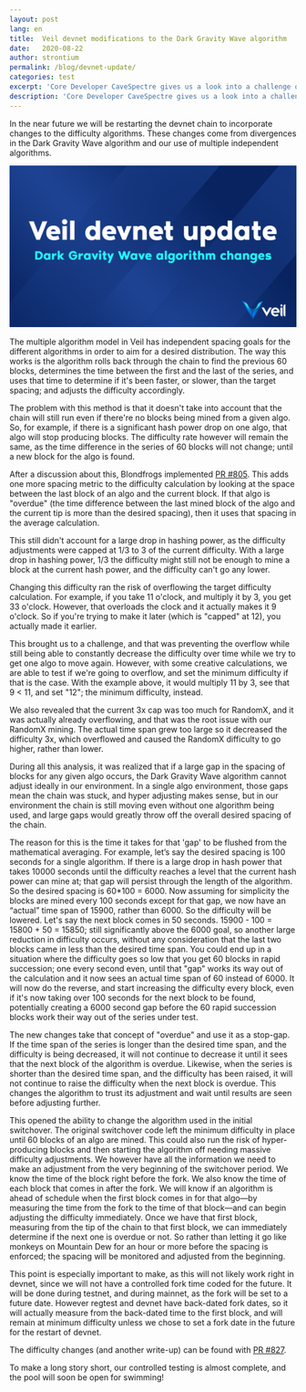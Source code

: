```yaml
---
layout: post
lang: en
title:  Veil devnet modifications to the Dark Gravity Wave algorithm
date:   2020-08-22
author: strontium
permalink: /blog/devnet-update/
categories: test
excerpt: 'Core Developer CaveSpectre gives us a look into a challenge overcome by Veil developers involving RandomX and the Dark Gravity Wave algorithm.'
description: 'Core Developer CaveSpectre gives us a look into a challenge overcome by Veil developers involving RandomX and the Dark Gravity Wave algorithm.'
---
```


In the near future we will be restarting the devnet chain to incorporate changes to the difficulty algorithms. These changes come from divergences in the Dark Gravity Wave algorithm and our use of multiple independent algorithms.

![](/uploads/blog/2020-08-22-devnet.png)

The multiple algorithm model in Veil has independent spacing goals for the different algorithms in order to aim for a desired distribution. The way this works is the algorithm rolls back through the chain to find the previous 60 blocks, determines the time between the first and the last of the series, and uses that time to determine if it's been faster, or slower, than the target spacing; and adjusts the difficulty accordingly.

The problem with this method is that it doesn't take into account that the chain will still run even if there're no blocks being mined from a given algo. So, for example, if there is a significant hash power drop on one algo, that algo will stop producing blocks. The difficulty rate however will remain the same, as the time difference in the series of 60 blocks will not change; until a new block for the algo is found.

After a discussion about this, Blondfrogs implemented [PR #805](https://github.com/Veil-Project/veil/pull/805). This adds one more spacing metric to the difficulty calculation by looking at the space between the last block of an algo and the current block. If that algo is "overdue" (the time difference between the last mined block of the algo and the current tip is more than the desired spacing), then it uses that spacing in the average calculation.

This still didn't account for a large drop in hashing power, as the difficulty adjustments were capped at 1/3 to 3 of the current difficulty. With a large drop in hashing power, 1/3 the difficulty might still not be enough to mine a block at the current hash power, and the difficulty can't go any lower.

Changing this difficulty ran the risk of overflowing the target difficulty calculation. For example, if you take 11 o'clock, and multiply it by 3, you get 33 o'clock. However, that overloads the clock and it actually makes it 9 o'clock. So if you're trying to make it later (which is "capped" at 12), you actually made it earlier.

This brought us to a challenge, and that was preventing the overflow while still being able to constantly decrease the difficulty over time while we try to get one algo to move again. However, with some creative calculations, we are able to test if we're going to overflow, and set the minimum difficulty if that is the case. With the example above, it would multiply 11 by 3, see that 9 < 11, and set "12"; the minimum difficulty, instead.

We also revealed that the current 3x cap was too much for RandomX, and it was actually already overflowing, and that was the root issue with our RandomX mining. The actual time span grew too large so it decreased the difficulty 3x, which overflowed and caused the RandomX difficulty to go higher, rather than lower.

During all this analysis, it was realized that if a large gap in the spacing of blocks for any given algo occurs, the Dark Gravity Wave algorithm cannot adjust ideally in our environment.  In a single algo environment, those gaps mean the chain was stuck, and hyper adjusting makes sense, but in our environment the chain is still moving even without one algorithm being used, and large gaps would greatly throw off the overall desired spacing of the chain.

The reason for this is the time it takes for that 'gap' to be flushed from the mathematical averaging. For example, let’s say the desired spacing is 100 seconds for a single algorithm. If there is a large drop in hash power that takes 10000 seconds until the difficulty reaches a level that the current hash power can mine at; that gap will persist through the length of the algorithm. So the desired spacing is 60*100 = 6000. Now assuming for simplicity the blocks are mined every 100 seconds except for that gap, we now have an “actual” time span of 15900, rather than 6000. So the difficulty will be lowered. Let's say the next block comes in 50 seconds. 15900 - 100 = 15800 + 50 = 15850; still significantly above the 6000 goal, so another large reduction in difficulty occurs, without any consideration that the last two blocks came in less than the desired time span. You could end up in a situation where the difficulty goes so low that you get 60 blocks in rapid succession; one every second even, until that "gap" works its way out of the calculation and it now sees an actual time span of 60 instead of 6000. It will now do the reverse, and start increasing the difficulty every block, even if it's now taking over 100 seconds for the next block to be found, potentially creating a 6000 second gap before the 60 rapid succession blocks work their way out of the series under test.

The new changes take that concept of "overdue" and use it as a stop-gap. If the time span of the series is longer than the desired time span, and the difficulty is being decreased, it will not continue to decrease it until it sees that the next block of the algorithm is overdue. Likewise, when the series is shorter than the desired time span, and the difficulty has been raised, it will not continue to raise the difficulty when the next block is overdue. This changes the algorithm to trust its adjustment and wait until results are seen before adjusting further.

This opened the ability to change the algorithm used in the initial switchover. The original switchover code left the minimum difficulty in place until 60 blocks of an algo are mined. This could also run the risk of hyper-producing blocks and then starting the algorithm off needing massive difficulty adjustments. We however have all the information we need to make an adjustment from the very beginning of the switchover period. We know the time of the block right before the fork. We also know the time of each block that comes in after the fork. We will know if an algorithm is ahead of schedule when the first block comes in for that algo—by measuring the time from the fork to the time of that block—and can begin adjusting the difficulty immediately. Once we have that first block, measuring from the tip of the chain to that first block, we can immediately determine if the next one is overdue or not. So rather than letting it go like monkeys on Mountain Dew for an hour or more before the spacing is enforced; the spacing will be monitored and adjusted from the beginning.

This point is especially important to make, as this will not likely work right in devnet, since we will not have a controlled fork time coded for the future. It will be done during testnet, and during mainnet, as the fork will be set to a future date. However regtest and devnet have back-dated fork dates, so it will actually measure from the back-dated time to the first block, and will remain at minimum difficulty unless we chose to set a fork date in the future for the restart of devnet.

The difficulty changes (and another write-up) can be found with [PR #827](https://github.com/Veil-Project/veil/pull/827).

To make a long story short, our controlled testing is almost complete, and the pool will soon be open for swimming!